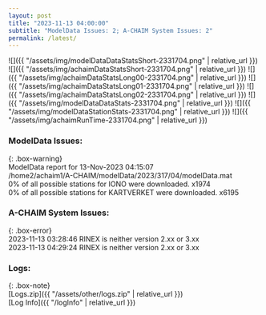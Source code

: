 ```yaml
---
layout: post
title: "2023-11-13 04:00:00"
subtitle: "ModelData Issues: 2; A-CHAIM System Issues: 2"
permalink: /latest/
---
```


![]({{ "/assets/img/modelDataDataStatsShort-2331704.png" | relative_url }})
![]({{ "/assets/img/achaimDataStatsShort-2331704.png" | relative_url }})
![]({{ "/assets/img/achaimDataStatsLong00-2331704.png" | relative_url }})
![]({{ "/assets/img/achaimDataStatsLong01-2331704.png" | relative_url }})
![]({{ "/assets/img/achaimDataStatsLong02-2331704.png" | relative_url }})
![]({{ "/assets/img/modelDataDataStats-2331704.png" | relative_url }})
![]({{ "/assets/img/modelDataStationStats-2331704.png" | relative_url }})
![]({{ "/assets/img/achaimRunTime-2331704.png" | relative_url }})


### ModelData Issues:  
  
{: .box-warning}  
 ModelData report for 13-Nov-2023 04:15:07   
 /home2/achaim1/A-CHAIM/modelData/2023/317/04/modelData.mat   
 0% of all possible stations for IONO were downloaded. x1974   
 0% of all possible stations for KARTVERKET were downloaded. x6195   
  
### A-CHAIM System Issues:  
  
{: .box-error}  
2023-11-13 03:28:46 RINEX is neither version 2.xx or 3.xx  
2023-11-13 04:29:24 RINEX is neither version 2.xx or 3.xx  

### Logs:  
  
{: .box-note}  
[Logs.zip]({{ "/assets/other/logs.zip" | relative_url }})  
[Log Info]({{ "/logInfo" | relative_url }})  
